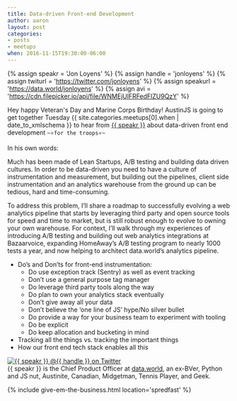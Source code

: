 ```yaml
---
title: Data-driven Front-end Development
author: aaron
layout: post
categories:
- posts
- meetups
when: 2016-11-15T19:30:00-06:00
---
```


{% assign speakr = 'Jon Loyens' %}
{% assign handle = 'jonloyens' %}
{% assign twiturl = 'https://twitter.com/jonloyens' %}
{% assign speakurl = 'https://data.world/jonloyens' %}
{% assign avi = 'https://cdn.filepicker.io/api/file/WNMEjUlFRFedFlZU9QzY' %}

Hey happy Veteran's Day and Marine Corps Birthday! AustinJS is going to get
together Tuesday <x-date>{{ site.categories.meetups[0].when | date_to_xmlschema }}
</x-date> to hear from <a href="{{ speakurl }}">{{ speakr }}</a> about
data-driven front end development `~⭐️for the troops⭐️~`

In his own words:

Much has been made of Lean Startups, A/B testing and building data driven
cultures. In order to be data-driven you need to have a culture of
instrumentation and measurement, but building out the pipelines, client side
instrumentation and an analytics warehouse from the ground up can be tedious,
hard and time-consuming.

To address this problem, I’ll share a roadmap to successfully evolving a web
analytics pipeline that starts by leveraging third party and open source tools
for speed and time to market, but is still robust enough to evolve to owning
your own warehouse. For context, I’ll walk through my experiences of
introducing A/B testing and building out web analytics integrations at
Bazaarvoice, expanding HomeAway’s A/B testing program to nearly 1000 tests a
year, and now helping to architect data.world’s analytics pipeline.

* Do’s and Don’ts for front-end instrumentation:
  * Do use exception track (Sentry) as well as event tracking
  * Don’t use a general purpose tag manager
  * Do leverage third party tools along the way
  * Do plan to own your analytics stack eventually
  * Don’t give away all your data
  * Don’t believe the ‘one line of JS’ hype/No silver bullet
  * Do provide a way for your business team to experiment with tooling
  * Do be explicit
  * Do keep allocation and bucketing in mind
* Tracking all the things vs. tracking the important things
* How our front end tech stack enables all this

<div class="media-object speaker-bio">
  <a href="{{ twiturl }}">
    <img alt="{{ speakr }} @{{ handle }} on Twitter" src="{{ avi }}" />
  </a>
  <div>
    {{ speakr }} is the Chief Product Officer at <a
    href="http://data.world">data.world</a>, an ex-BVer, Python and JS nut,
    Austinite, Canadian, Midgetman, Tennis Player, and Geek.
  </div>
</div>

{% include give-em-the-business.html location='spredfast' %}
